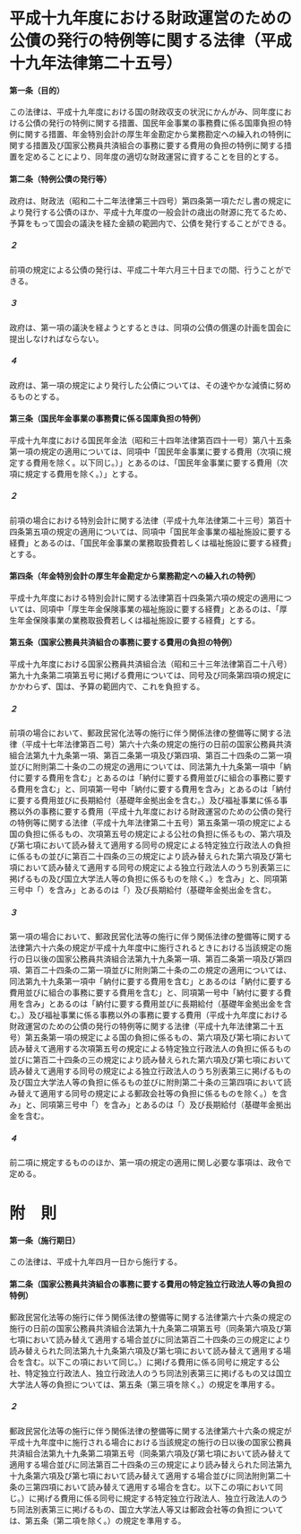 # 平成十九年度における財政運営のための公債の発行の特例等に関する法律（平成十九年法律第二十五号）
#### 第一条（目的）
この法律は、平成十九年度における国の財政収支の状況にかんがみ、同年度における公債の発行の特例に関する措置、国民年金事業の事務費に係る国庫負担の特例に関する措置、年金特別会計の厚生年金勘定から業務勘定への繰入れの特例に関する措置及び国家公務員共済組合の事務に要する費用の負担の特例に関する措置を定めることにより、同年度の適切な財政運営に資することを目的とする。
#### 第二条（特例公債の発行等）
政府は、財政法（昭和二十二年法律第三十四号）第四条第一項ただし書の規定により発行する公債のほか、平成十九年度の一般会計の歳出の財源に充てるため、予算をもって国会の議決を経た金額の範囲内で、公債を発行することができる。
##### ２
前項の規定による公債の発行は、平成二十年六月三十日までの間、行うことができる。
##### ３
政府は、第一項の議決を経ようとするときは、同項の公債の償還の計画を国会に提出しなければならない。
##### ４
政府は、第一項の規定により発行した公債については、その速やかな減債に努めるものとする。
#### 第三条（国民年金事業の事務費に係る国庫負担の特例）
平成十九年度における国民年金法（昭和三十四年法律第百四十一号）第八十五条第一項の規定の適用については、同項中「国民年金事業に要する費用（次項に規定する費用を除く。以下同じ。）」とあるのは、「国民年金事業に要する費用（次項に規定する費用を除く。）」とする。
##### ２
前項の場合における特別会計に関する法律（平成十九年法律第二十三号）第百十四条第五項の規定の適用については、同項中「国民年金事業の福祉施設に要する経費」とあるのは、「国民年金事業の業務取扱費若しくは福祉施設に要する経費」とする。
#### 第四条（年金特別会計の厚生年金勘定から業務勘定への繰入れの特例）
平成十九年度における特別会計に関する法律第百十四条第六項の規定の適用については、同項中「厚生年金保険事業の福祉施設に要する経費」とあるのは、「厚生年金保険事業の業務取扱費若しくは福祉施設に要する経費」とする。
#### 第五条（国家公務員共済組合の事務に要する費用の負担の特例）
平成十九年度における国家公務員共済組合法（昭和三十三年法律第百二十八号）第九十九条第二項第五号に掲げる費用については、同号及び同条第四項の規定にかかわらず、国は、予算の範囲内で、これを負担する。
##### ２
前項の場合において、郵政民営化法等の施行に伴う関係法律の整備等に関する法律（平成十七年法律第百二号）第六十六条の規定の施行の日前の国家公務員共済組合法第九十九条第一項、第百二条第一項及び第四項、第百二十四条の二第一項並びに附則第二十条の二の規定の適用については、同法第九十九条第一項中「納付に要する費用を含む」とあるのは「納付に要する費用並びに組合の事務に要する費用を含む」と、同項第一号中「納付に要する費用を含み」とあるのは「納付に要する費用並びに長期給付（基礎年金拠出金を含む。）及び福祉事業に係る事務以外の事務に要する費用（平成十九年度における財政運営のための公債の発行の特例等に関する法律（平成十九年法律第二十五号）第五条第一項の規定による国の負担に係るもの、次項第五号の規定による公社の負担に係るもの、第六項及び第七項において読み替えて適用する同号の規定による特定独立行政法人の負担に係るもの並びに第百二十四条の三の規定により読み替えられた第六項及び第七項において読み替えて適用する同号の規定による独立行政法人のうち別表第三に掲げるもの及び国立大学法人等の負担に係るものを除く。）を含み」と、同項第三号中「）を含み」とあるのは「）及び長期給付（基礎年金拠出金を含む。
##### ３
第一項の場合において、郵政民営化法等の施行に伴う関係法律の整備等に関する法律第六十六条の規定が平成十九年度中に施行されるときにおける当該規定の施行の日以後の国家公務員共済組合法第九十九条第一項、第百二条第一項及び第四項、第百二十四条の二第一項並びに附則第二十条の二の規定の適用については、同法第九十九条第一項中「納付に要する費用を含む」とあるのは「納付に要する費用並びに組合の事務に要する費用を含む」と、同項第一号中「納付に要する費用を含み」とあるのは「納付に要する費用並びに長期給付（基礎年金拠出金を含む。）及び福祉事業に係る事務以外の事務に要する費用（平成十九年度における財政運営のための公債の発行の特例等に関する法律（平成十九年法律第二十五号）第五条第一項の規定による国の負担に係るもの、第六項及び第七項において読み替えて適用する次項第五号の規定による特定独立行政法人の負担に係るもの並びに第百二十四条の三の規定により読み替えられた第六項及び第七項において読み替えて適用する同号の規定による独立行政法人のうち別表第三に掲げるもの及び国立大学法人等の負担に係るもの並びに附則第二十条の三第四項において読み替えて適用する同号の規定による郵政会社等の負担に係るものを除く。）を含み」と、同項第三号中「）を含み」とあるのは「）及び長期給付（基礎年金拠出金を含む。
##### ４
前二項に規定するもののほか、第一項の規定の適用に関し必要な事項は、政令で定める。
# 附　則
#### 第一条（施行期日）
この法律は、平成十九年四月一日から施行する。
#### 第二条（国家公務員共済組合の事務に要する費用の特定独立行政法人等の負担の特例）
郵政民営化法等の施行に伴う関係法律の整備等に関する法律第六十六条の規定の施行の日前の国家公務員共済組合法第九十九条第二項第五号（同条第六項及び第七項において読み替えて適用する場合並びに同法第百二十四条の三の規定により読み替えられた同法第九十九条第六項及び第七項において読み替えて適用する場合を含む。以下この項において同じ。）に掲げる費用に係る同号に規定する公社、特定独立行政法人、独立行政法人のうち同法別表第三に掲げるもの又は国立大学法人等の負担については、第五条（第三項を除く。）の規定を準用する。
##### ２
郵政民営化法等の施行に伴う関係法律の整備等に関する法律第六十六条の規定が平成十九年度中に施行される場合における当該規定の施行の日以後の国家公務員共済組合法第九十九条第二項第五号（同条第六項及び第七項において読み替えて適用する場合並びに同法第百二十四条の三の規定により読み替えられた同法第九十九条第六項及び第七項において読み替えて適用する場合並びに同法附則第二十条の三第四項において読み替えて適用する場合を含む。以下この項において同じ。）に掲げる費用に係る同号に規定する特定独立行政法人、独立行政法人のうち同法別表第三に掲げるもの、国立大学法人等又は郵政会社等の負担については、第五条（第二項を除く。）の規定を準用する。
